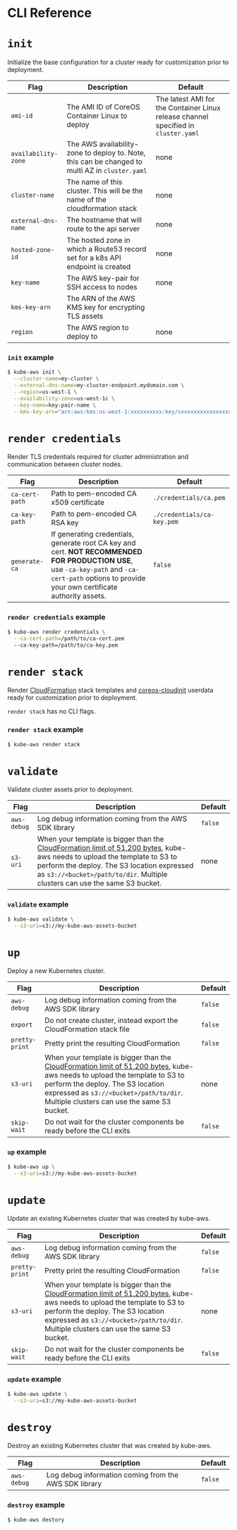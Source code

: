 # CLI Reference

# `init`

Initialize the base configuration for a cluster ready for customization prior to deployment.

| Flag | Description | Default |
| -- | -- | -- |
| `ami-id` | The AMI ID of CoreOS Container Linux to deploy | The latest AMI for the Container Linux release channel specified in `cluster.yaml` |
| `availability-zone` | The AWS availability-zone to deploy to. Note, this can be changed to multi AZ in `cluster.yaml` | none |
| `cluster-name` | The name of this cluster. This will be the name of the cloudformation stack | none |
| `external-dns-name` | The hostname that will route to the api server | none |
| `hosted-zone-id` | The hosted zone in which a Route53 record set for a k8s API endpoint is created | none |
| `key-name` | The AWS key-pair for SSH access to nodes | none |
| `kms-key-arn` | The ARN of the AWS KMS key for encrypting TLS assets |
| `region` | The AWS region to deploy to | none |

### `init` example

```bash
$ kube-aws init \
  --cluster-name=my-cluster \
  --external-dns-name=my-cluster-endpoint.mydomain.com \
  --region=us-west-1 \
  --availability-zone=us-west-1c \
  --key-name=key-pair-name \
  --kms-key-arn="arn:aws:kms:us-west-1:xxxxxxxxxx:key/xxxxxxxxxxxxxxxxxxx"
```

# `render credentials`

Render TLS credentials required for cluster administration and communication between cluster nodes.

| Flag | Description | Default |
| -- | -- | -- |
| `ca-cert-path` | Path to pem-encoded CA x509 certificate | `./credentials/ca.pem` |
| `ca-key-path` | Path to pem-encoded CA RSA key | `./credentials/ca-key.pem` |
| `generate-ca` | If generating credentials, generate root CA key and cert. **NOT RECOMMENDED FOR PRODUCTION USE**, use `-ca-key-path` and `-ca-cert-path` options to provide your own certificate authority assets. | `false` |

### `render credentials` example

```bash
$ kube-aws render credentials \
  --ca-cert-path=/path/to/ca-cert.pem
  --ca-key-path=/path/to/ca-key.pem
```

# `render stack`

Render [CloudFormation](https://aws.amazon.com/cloudformation/) stack templates and [coreos-cloudinit](https://github.com/coreos/coreos-cloudinit) userdata ready for customization prior to deployment.

`render stack` has no CLI flags.

### `render stack` example

```bash
$ kube-aws render stack
```

# `validate`

Validate cluster assets prior to deployment.

| Flag | Description | Default |
| -- | -- | -- |
| `aws-debug` | Log debug information coming from the AWS SDK library | `false` |
| `s3-uri` | When your template is bigger than the [CloudFormation limit of 51,200 bytes](http://docs.aws.amazon.com/AWSCloudFormation/latest/UserGuide/cloudformation-limits.html), kube-aws needs to upload the template to S3 to perform the deploy. The S3 location expressed as `s3://<bucket>/path/to/dir`. Multiple clusters can use the same S3 bucket. | none |

### `validate` example

```bash
$ kube-aws validate \
  --s3-uri=s3://my-kube-aws-assets-bucket
```

# `up`

Deploy a new Kubernetes cluster.

| Flag | Description | Default |
| -- | -- | -- |
| `aws-debug` | Log debug information coming from the AWS SDK library | `false` |
| `export` | Do not create cluster, instead export the CloudFormation stack file | `false` |
| `pretty-print` | Pretty print the resulting CloudFormation | `false` |
| `s3-uri` | When your template is bigger than the [CloudFormation limit of 51,200 bytes](http://docs.aws.amazon.com/AWSCloudFormation/latest/UserGuide/cloudformation-limits.html), kube-aws needs to upload the template to S3 to perform the deploy. The S3 location expressed as `s3://<bucket>/path/to/dir`. Multiple clusters can use the same S3 bucket. | none |
| `skip-wait` | Do not wait for the cluster components be ready before the CLI exits | `false` |

### `up` example

```bash
$ kube-aws up \
  --s3-uri=s3://my-kube-aws-assets-bucket
```

# `update`

Update an existing Kubernetes cluster that was created by kube-aws.

| Flag | Description | Default |
| -- | -- | -- |
| `aws-debug` | Log debug information coming from the AWS SDK library | `false` |
| `pretty-print` | Pretty print the resulting CloudFormation | `false` |
| `s3-uri` | When your template is bigger than the [CloudFormation limit of 51,200 bytes](http://docs.aws.amazon.com/AWSCloudFormation/latest/UserGuide/cloudformation-limits.html), kube-aws needs to upload the template to S3 to perform the deploy. The S3 location expressed as `s3://<bucket>/path/to/dir`. Multiple clusters can use the same S3 bucket. | none |
| `skip-wait` | Do not wait for the cluster components be ready before the CLI exits | `false` |

### `update` example

```bash
$ kube-aws update \
  --s3-uri=s3://my-kube-aws-assets-bucket
```

# `destroy`

Destroy an existing Kubernetes cluster that was created by kube-aws.

| Flag | Description | Default |
| -- | -- | -- |
| `aws-debug` | Log debug information coming from the AWS SDK library | `false` |

### `destroy` example

```bash
$ kube-aws destory
```
